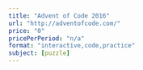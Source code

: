 ```yaml
---
title: "Advent of Code 2016"
url: "http://adventofcode.com/"
price: "0"
pricePerPeriod: "n/a"
format: "interactive,code,practice"
subject: [puzzle]
---
```

